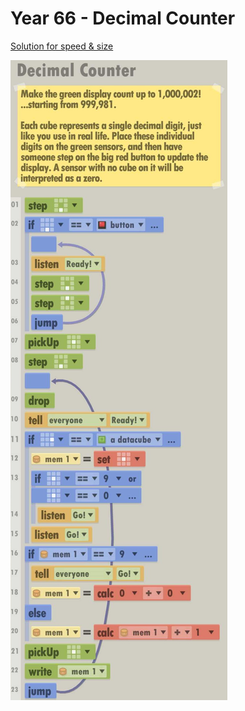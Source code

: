 # Year 66 - Decimal Counter

[Solution for speed & size](../Year49/solution.txt)

![Solution for speed & size](solution.JPEG "Year 66")
